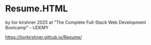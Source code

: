 # Resume.HTML
by lior kirshner 2025
at "The Complete Full-Stack Web Development Bootcamp" - UDEMY

https://liorkirshner.github.io/Resume/
